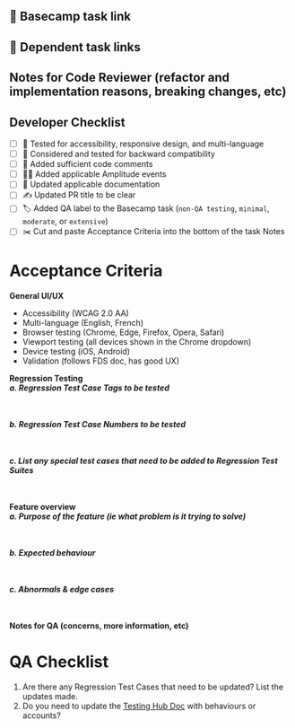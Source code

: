 ## 🔗 Basecamp task link


## 🔗 Dependent task links


## Notes for Code Reviewer (refactor and implementation reasons, breaking changes, etc)


## Developer Checklist
- [ ] 🧪 Tested for accessibility, responsive design, and multi-language
- [ ] 🔁 Considered and tested for backward compatibility
- [ ] 💬 Added sufficient code comments
- [ ] 🧑‍💻 Added applicable Amplitude events
- [ ] 📃 Updated applicable documentation
- [ ] ✍ Updated PR title to be clear
- [ ] 🏷️ Added QA label to the Basecamp task (`non-QA testing`, `minimal`, `moderate`, or `extensive`)
- [ ] ✂️ Cut and paste Acceptance Criteria into the bottom of the task Notes

# Acceptance Criteria
**General UI/UX**
- Accessibility (WCAG 2.0 AA)
- Multi-language (English, French)
- Browser testing (Chrome, Edge, Firefox, Opera, Safari)
- Viewport testing (all devices shown in the Chrome dropdown)
- Device testing (iOS, Android)
- Validation (follows FDS doc, has good UX)

**Regression Testing**<br>
_**a. Regression Test Case Tags to be tested**_<br><br><br>


_**b. Regression Test Case Numbers to be tested**_<br><br><br>


_**c. List any special test cases that need to be added to Regression Test Suites**_<br><br><br>



**Feature overview**<br>
_**a. Purpose of the feature (ie what problem is it trying to solve)**_<br><br><br>

_**b. Expected behaviour**_<br><br><br>

_**c. Abnormals & edge cases**_<br><br><br>


**Notes for QA (concerns, more information, etc)**<br>

# QA Checklist
1. Are there any Regression Test Cases that need to be updated? List the updates made.
2. Do you need to update the [Testing Hub Doc](https://sites.google.com/paymentsource.ca/services/development/testing-expected-behaviour) with behaviours or accounts?
